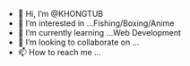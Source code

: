 - 👋 Hi, I’m @KHONGTUB
- 👀 I’m interested in ...Fishing/Boxing/Anime
- 🌱 I’m currently learning ...Web Development
- 💞️ I’m looking to collaborate on ...
- 📫 How to reach me ...

<!---
KHONGTUB/KHONGTUB is a ✨ special ✨ repository because its `README.md` (this file) appears on your GitHub profile.
You can click the Preview link to take a look at your changes.
--->

